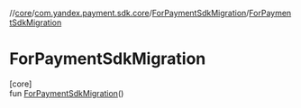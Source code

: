 //[core](../../../index.md)/[com.yandex.payment.sdk.core](../index.md)/[ForPaymentSdkMigration](index.md)/[ForPaymentSdkMigration](-for-payment-sdk-migration.md)

# ForPaymentSdkMigration

[core]\
fun [ForPaymentSdkMigration](-for-payment-sdk-migration.md)()
